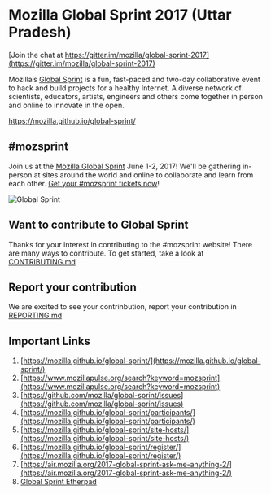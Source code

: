 # Mozilla Global Sprint 2017 (Uttar Pradesh)

[Join the chat at https://gitter.im/mozilla/global-sprint-2017](https://gitter.im/mozilla/global-sprint-2017)

Mozilla’s [Global Sprint](https://mozilla.github.io/global-sprint/) is a fun, fast-paced and two-day collaborative event to hack and build projects for a healthy Internet. A diverse network of scientists, educators, artists, engineers and others come together in person and online to innovate in the open.

https://mozilla.github.io/global-sprint/

## #mozsprint

Join us at the [Mozilla Global Sprint](http://mozilla.github.io/global-sprint/) June 1-2, 2017! We'll be gathering in-person at sites around the world and online to collaborate and learn from each other. [Get your #mozsprint tickets now](http://mozilla.github.io/global-sprint/)!

![Global Sprint](https://cloud.githubusercontent.com/assets/617994/24632585/b2b07dcc-1892-11e7-91cf-f9e473187cf7.png)

## Want to contribute to Global Sprint

Thanks for your interest in contributing to the #mozsprint website! There are many ways to contribute. To get started, take a look at [CONTRIBUTING.md](CONTRIBUTING.md)


## Report your contribution

We are excited to see your contrinbution, report your contribution in [REPORTING.md](REPORTING.md)


## Important Links
1. [https://mozilla.github.io/global-sprint/](https://mozilla.github.io/global-sprint/)
2. [https://www.mozillapulse.org/search?keyword=mozsprint](https://www.mozillapulse.org/search?keyword=mozsprint)
3. [https://github.com/mozilla/global-sprint/issues](https://github.com/mozilla/global-sprint/issues)
4. [https://mozilla.github.io/global-sprint/participants/](https://mozilla.github.io/global-sprint/participants/)
5. [https://mozilla.github.io/global-sprint/site-hosts/](https://mozilla.github.io/global-sprint/site-hosts/)
6. [https://mozilla.github.io/global-sprint/register/](https://mozilla.github.io/global-sprint/register/)
7. [https://air.mozilla.org/2017-global-sprint-ask-me-anything-2/](https://air.mozilla.org/2017-global-sprint-ask-me-anything-2/)
8. [Global Sprint Etherpad](https://public.etherpad-mozilla.org/p/sciencelab-2017globalsprint)

